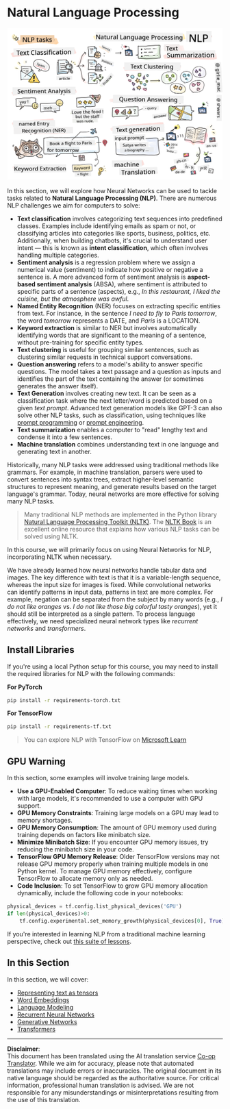<!--
CO_OP_TRANSLATOR_METADATA:
{
  "original_hash": "8ef02a9318257ea140ed3ed74442096d",
  "translation_date": "2025-08-31T17:54:49+00:00",
  "source_file": "lessons/5-NLP/README.md",
  "language_code": "en"
}
-->
# Natural Language Processing

![Summary of NLP tasks in a doodle](../../../../translated_images/ai-nlp.b22dcb8ca4707ceaee8576db1c5f4089c8cac2f454e9e03ea554f07fda4556b8.en.png)

In this section, we will explore how Neural Networks can be used to tackle tasks related to **Natural Language Processing (NLP)**. There are numerous NLP challenges we aim for computers to solve:

* **Text classification** involves categorizing text sequences into predefined classes. Examples include identifying emails as spam or not, or classifying articles into categories like sports, business, politics, etc. Additionally, when building chatbots, it's crucial to understand user intent — this is known as **intent classification**, which often involves handling multiple categories.
* **Sentiment analysis** is a regression problem where we assign a numerical value (sentiment) to indicate how positive or negative a sentence is. A more advanced form of sentiment analysis is **aspect-based sentiment analysis** (ABSA), where sentiment is attributed to specific parts of a sentence (aspects), e.g., *In this restaurant, I liked the cuisine, but the atmosphere was awful*.
* **Named Entity Recognition** (NER) focuses on extracting specific entities from text. For instance, in the sentence *I need to fly to Paris tomorrow*, the word *tomorrow* represents a DATE, and *Paris* is a LOCATION.
* **Keyword extraction** is similar to NER but involves automatically identifying words that are significant to the meaning of a sentence, without pre-training for specific entity types.
* **Text clustering** is useful for grouping similar sentences, such as clustering similar requests in technical support conversations.
* **Question answering** refers to a model's ability to answer specific questions. The model takes a text passage and a question as inputs and identifies the part of the text containing the answer (or sometimes generates the answer itself).
* **Text Generation** involves creating new text. It can be seen as a classification task where the next letter/word is predicted based on a given *text prompt*. Advanced text generation models like GPT-3 can also solve other NLP tasks, such as classification, using techniques like [prompt programming](https://towardsdatascience.com/software-3-0-how-prompting-will-change-the-rules-of-the-game-a982fbfe1e0) or [prompt engineering](https://medium.com/swlh/openai-gpt-3-and-prompt-engineering-dcdc2c5fcd29).
* **Text summarization** enables a computer to "read" lengthy text and condense it into a few sentences.
* **Machine translation** combines understanding text in one language and generating text in another.

Historically, many NLP tasks were addressed using traditional methods like grammars. For example, in machine translation, parsers were used to convert sentences into syntax trees, extract higher-level semantic structures to represent meaning, and generate results based on the target language's grammar. Today, neural networks are more effective for solving many NLP tasks.

> Many traditional NLP methods are implemented in the Python library [Natural Language Processing Toolkit (NLTK)](https://www.nltk.org). The [NLTK Book](https://www.nltk.org/book/) is an excellent online resource that explains how various NLP tasks can be solved using NLTK.

In this course, we will primarily focus on using Neural Networks for NLP, incorporating NLTK when necessary.

We have already learned how neural networks handle tabular data and images. The key difference with text is that it is a variable-length sequence, whereas the input size for images is fixed. While convolutional networks can identify patterns in input data, patterns in text are more complex. For example, negation can be separated from the subject by many words (e.g., *I do not like oranges* vs. *I do not like those big colorful tasty oranges*), yet it should still be interpreted as a single pattern. To process language effectively, we need specialized neural network types like *recurrent networks* and *transformers*.

## Install Libraries

If you're using a local Python setup for this course, you may need to install the required libraries for NLP with the following commands:

**For PyTorch**
```bash
pip install -r requirements-torch.txt
```
**For TensorFlow**
```bash
pip install -r requirements-tf.txt
```

> You can explore NLP with TensorFlow on [Microsoft Learn](https://docs.microsoft.com/learn/modules/intro-natural-language-processing-tensorflow/?WT.mc_id=academic-77998-cacaste)

## GPU Warning

In this section, some examples will involve training large models.
* **Use a GPU-Enabled Computer**: To reduce waiting times when working with large models, it's recommended to use a computer with GPU support.
* **GPU Memory Constraints**: Training large models on a GPU may lead to memory shortages.
* **GPU Memory Consumption**: The amount of GPU memory used during training depends on factors like minibatch size.
* **Minimize Minibatch Size**: If you encounter GPU memory issues, try reducing the minibatch size in your code.
* **TensorFlow GPU Memory Release**: Older TensorFlow versions may not release GPU memory properly when training multiple models in one Python kernel. To manage GPU memory effectively, configure TensorFlow to allocate memory only as needed.
* **Code Inclusion**: To set TensorFlow to grow GPU memory allocation dynamically, include the following code in your notebooks:

```python
physical_devices = tf.config.list_physical_devices('GPU') 
if len(physical_devices)>0:
    tf.config.experimental.set_memory_growth(physical_devices[0], True) 
```

If you're interested in learning NLP from a traditional machine learning perspective, check out [this suite of lessons](https://github.com/microsoft/ML-For-Beginners/tree/main/6-NLP).

## In this Section
In this section, we will cover:

* [Representing text as tensors](13-TextRep/README.md)
* [Word Embeddings](14-Emdeddings/README.md)
* [Language Modeling](15-LanguageModeling/README.md)
* [Recurrent Neural Networks](16-RNN/README.md)
* [Generative Networks](17-GenerativeNetworks/README.md)
* [Transformers](18-Transformers/README.md)

---

**Disclaimer**:  
This document has been translated using the AI translation service [Co-op Translator](https://github.com/Azure/co-op-translator). While we aim for accuracy, please note that automated translations may include errors or inaccuracies. The original document in its native language should be regarded as the authoritative source. For critical information, professional human translation is advised. We are not responsible for any misunderstandings or misinterpretations resulting from the use of this translation.